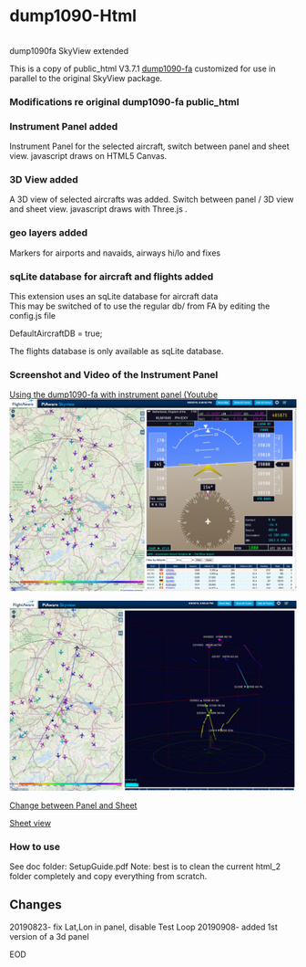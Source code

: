 # dump1090-Html<br>
<br>dump1090fa SkyView extended<br>

This is a copy of public_html V3.7.1 [dump1090-fa](https://github.com/flightaware/dump1090)
customized for use in parallel to the original SkyView package.

### Modifications re original dump1090-fa public_html

### Instrument Panel added
Instrument Panel for the selected aircraft, switch between panel and sheet view.
javascript draws on HTML5 Canvas.

### 3D View added
A 3D view of selected aircrafts was added. Switch between panel / 3D view and sheet view.
javascript draws with Three.js .

### geo layers added
Markers for airports and navaids, airways hi/lo and fixes

### sqLite database for aircraft and flights added
This extension uses an sqLite database for aircraft data <br>
This may be switched of to use the regular db/ from FA by editing the config.js file<br>

DefaultAircraftDB = true;<br>

The flights database is only available as sqLite database.


### Screenshot and Video of the Instrument Panel

[Using the dump1090-fa with instrument panel (Youtube](https://www.youtube.com/watch?v=mQ3SeIqvK6E)
[![dump1090 instrument panel](https://github.com/bm98/dump1090-html_2/blob/master/doc/screen-ipanel.jpg)](https://www.youtube.com/watch?v=mQ3SeIqvK6E)


[![3D view ](doc/screen-3dpanel.jpg)](doc/screen-3dpanel.jpg)

[Change between Panel and Sheet](https://raw.githubusercontent.com/bm98/dump1090/master/img/dump1090-fa-Mod2.png)

[Sheet view](https://raw.githubusercontent.com/bm98/dump1090/master/img/dump1090-fa-Mod3.png)


### How to use

See doc folder:  SetupGuide.pdf
Note: best is to clean the current html_2 folder completely and copy everything from scratch.
 
## Changes
20190823- fix Lat,Lon in panel, disable Test Loop
20190908- added 1st version of a 3d panel 


EOD